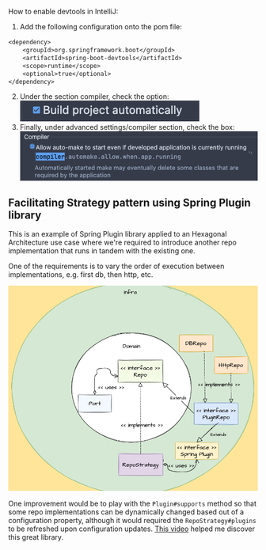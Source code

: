How to enable devtools in IntelliJ:
1. Add the following configuration onto the pom file:
```properties
<dependency>
    <groupId>org.springframework.boot</groupId>
    <artifactId>spring-boot-devtools</artifactId>
    <scope>runtime</scope>
    <optional>true</optional>
</dependency>
```
2. Under the section compiler, check the option:
   ![compiler.png](doc/compiler.png)
3. Finally, under advanced settings/compiler section, check the box:
   ![advanced_settings.png](doc/advanced_settings.png)

## Facilitating Strategy pattern using Spring Plugin library
This is an example of Spring Plugin library applied to an Hexagonal Architecture use case where we're required to 
introduce another repo implementation that runs in tandem with the existing one.

One of the requirements is to vary the order of execution between implementations, e.g. first db, then http, etc.

![](doc/spring_plugin_use_case.png)

One improvement would be to play with the `Plugin#supports` method so that some repo implementations can be dynamically 
changed based out of a configuration property, although it would required the `RepoStrategy#plugins` to be refreshed upon
configuration updates.
[This video](https://www.youtube.com/watch?time_continue=367&v=GlV5sXdXPu4&feature=emb_logo&themeRefresh=1) helped me discover this great library. 
